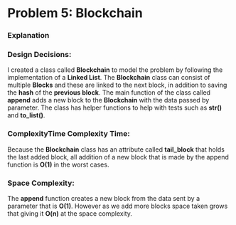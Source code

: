 # Problem 5: Blockchain
### Explanation
### Design Decisions:
I created a class called **Blockchain** to model the problem by following the implementation of a **Linked List**. The **Blockchain** class can consist of multiple **Blocks** and these are linked to the next block, in addition to saving the **hash** of the **previous block**. The main function of the class called **append** adds a new block to the **Blockchain** with the data passed by parameter. The class has helper functions to help with tests such as **__str__()**  and **to_list()**.

### ComplexityTime Complexity Time:
Because the **Blockchain** class has an attribute called **tail_block** that holds the last added block, all addition of a new block that is made by the append function is **O(1)** in the worst cases.

### Space Complexity:
The **append** function creates a new block from the data sent by a parameter that is **O(1)**. However as we add more blocks space taken grows that giving it **O(n)** at the space complexity. 